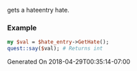 gets a hateentry hate.
### Example

```perl
my $val = $hate_entry->GetHate();
quest::say($val); # Returns int
```


Generated On 2018-04-29T00:35:14-07:00